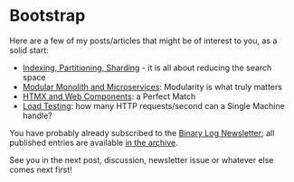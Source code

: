 # Bootstrap

Here are a few of my posts/articles that might be of interest to you, as a solid start:

* [Indexing, Partitioning, Sharding](/reducing-the-search-space.html) - it is all about reducing the search space
* [Modular Monolith and Microservices](/modular-monolith-and-microservices-modularity-is-what-truly-matters.html): Modularity is what truly matters
* [HTMX and Web Components](/htmx-and-web-components-a-perfect-match.html): a Perfect Match
* [Load Testing](/how-many-http-requests-can-a-single-machine-handle.html): how many HTTP requests/second can a Single Machine handle?

You have probably already subscribed to the [Binary Log Newsletter](/newsletter.html); all published entries are available [in the archive](https://buttondown.com/BinaryIgor/archive/).

See you in the next post, discussion, newsletter issue or whatever else comes next first!